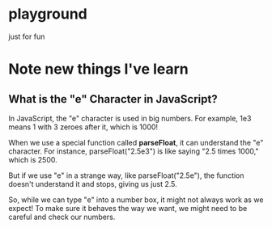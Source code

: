 # playground
just for fun 

# Note new things I've learn

## What is the "e" Character in JavaScript?
In JavaScript, the "e" character is used in big numbers. For example, 1e3 means 1 with 3 zeroes after it, which is 1000!

When we use a special function called **parseFloat**, it can understand the "e" character. For instance, parseFloat("2.5e3") is like saying "2.5 times 1000," which is 2500.

But if we use "e" in a strange way, like parseFloat("2.5e"), the function doesn't understand it and stops, giving us just 2.5.

So, while we can type "e" into a number box, it might not always work as we expect! To make sure it behaves the way we want, we might need to be careful and check our numbers.